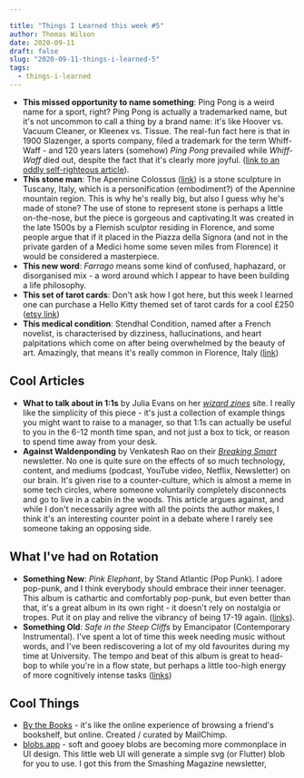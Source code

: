 ```yaml
---

title: "Things I Learned this week #5"
author: Thomas Wilson
date: 2020-09-11
draft: false
slug: "2020-09-11-things-i-learned-5"
tags:
  - things-i-learned
---
```


- **This missed opportunity to name something**: Ping Pong is a weird name for a sport, right? Ping Pong is actually a trademarked name, but it's not uncommon to call a thing by a brand name: it's like Hoover vs. Vacuum Cleaner, or Kleenex vs. Tissue. The real-fun fact here is that in 1900 Slazenger, a sports company, filed a trademark for the term Whiff-Waff - and 120 years laters (somehow) _Ping Pong_ prevailed while _Whiff-Waff_ died out, despite the fact that it's clearly more joyful. ([link to an oddly self-righteous article](https://www.worldwidewords.org/topicalwords/tp-whi1.htm)).
- **This stone man**: The Apennine Colossus ([link](https://unusualplaces.org/the-appennine-colossus/)) is a stone sculpture in Tuscany, Italy, which is a personification (embodiment?) of the Apennine mountain region. This is why he's really big, but also I guess why he's made of stone? The use of stone to represent stone is perhaps a little on-the-nose, but the piece is gorgeous and captivating.It was created in the late 1500s by a Flemish sculptor residing in Florence, and some people argue that if it placed in the Piazza della Signora (and not in the private garden of a Medici home some seven miles from Florence) it would be considered a masterpiece.
- **This new word**: _Farrago_ means some kind of confused, haphazard, or disorganised mix - a word around which I appear to have been building a life philosophy.
- **This set of tarot cards**: Don't ask how I got here, but this week I learned one can purchase a Hello Kitty themed set of tarot cards for a cool £250 ([etsy link](https://www.etsy.com/uk/listing/637754503/last-day-70-off-and-free-shipping))
- **This medical condition**: Stendhal Condition, named after a French novelist, is characterised by dizziness, hallucinations, and heart palpitations which come on after being overwhelmed by the beauty of art. Amazingly, that means it's really common in Florence, Italy ([link](https://www.ncbi.nlm.nih.gov/pmc/articles/PMC2991758/))

## Cool Articles

- **What to talk about in 1:1s** by Julia Evans on her [_wizard zines_](https://wizardzines.com/comics/1-1s/) site. I really like the simplicity of this piece - it's just a collection of example things you might want to raise to a manager, so that 1:1s can actually be useful to you in the 6-12 month time span, and not just a box to tick, or reason to spend time away from your desk.
- **Against Waldenponding** by Venkatesh Rao on their [_Breaking Smart_](https://breakingsmart.substack.com/p/against-waldenponding) newsletter. No one is quite sure on the effects of so much technology, content, and mediums (podcast, YouTube video, Netflix, Newsletter) on our brain. It's given rise to a counter-culture, which is almost a meme in some tech circles, where someone voluntarily completely disconnects and go to live in a cabin in the woods. This article argues against, and while I don't necessarily agree with all the points the author makes, I think it's an interesting counter point in a debate where I rarely see someone taking an opposing side.

## What I've had on Rotation

- **Something New**: _Pink Elephant_, by Stand Atlantic (Pop Punk). I adore pop-punk, and I think everybody should embrace their inner teenager. This album is cathartic and comfortably pop-punk, but even better than that, it's a great album in its own right - it doesn't rely on nostalgia or tropes. Put it on play and relive the vibrancy of being 17-19 again. ([links](https://songwhip.com/stand-atlantic/pink-elephant)).
- **Something Old**: _Safe in the Steep Cliffs_ by Emancipator (Contemporary Instrumental). I've spent a lot of time this week needing music without words, and I've been rediscovering a lot of my old favourites during my time at University. The tempo and beat of this album is great to head-bop to while you're in a flow state, but perhaps a little too-high energy of more cognitively intense tasks ([links](https://songwhip.com/emancipator/safe-in-the-steep-cliffs))

## Cool Things

- [By the Books](https://mailchimp.com/presents/by-the-books/) - it's like the online experience of browsing a friend's bookshelf, but online. Created / curated by MailChimp.
- [blobs.app](https://blobs.app/) - soft and gooey blobs are becoming more commonplace in UI design. This little web UI will generate a simple svg (or Flutter) blob for you to use. I got this from the Smashing Magazine newsletter,
